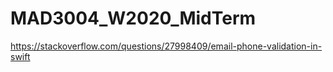 # MAD3004_W2020_MidTerm
https://stackoverflow.com/questions/27998409/email-phone-validation-in-swift
